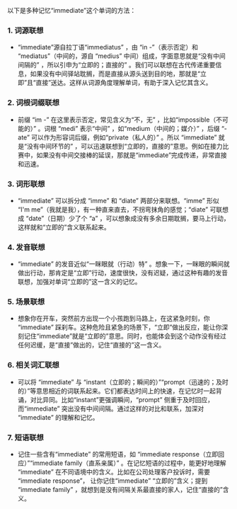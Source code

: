 以下是多种记忆“immediate”这个单词的方法：

### 1. 词源联想
 - “immediate”源自拉丁语“immediatus” ，由 “in -”（表示否定）和 “mediatus”（中间的，源自 “medius” 中间）组成，字面意思就是“没有中间间隔的” ，所以引申为“立即的；直接的” 。我们可以联想在古代传递重要信息，如果没有中间驿站耽搁，而是直接从源头送到目的地，那就是“立即”且“直接”送达。这样从词源角度理解单词，有助于深入记忆其含义。

### 2. 词根词缀联想
 - 前缀 “im -” 在这里表示否定，常见含义为“不，无” ，比如“impossible（不可能的）” 。词根 “medi” 表示“中间” ，如“medium（中间的；媒介）” ，后缀 “-ate” 可以作为形容词后缀，例如“private（私人的）” 。所以 “immediate” 就是“没有中间环节的” ，可以迅速联想到“立即的，直接的”意思。例如在接力比赛中，如果没有中间交接棒的延误，那就是“immediate”完成传递，非常直接和迅速。

### 3. 词形联想
 - “immediate” 可以拆分成 “imme” 和 “diate” 两部分来联想。“imme” 形似 “I'm me”（我就是我），有一种直来直去，不拐弯抹角的感觉；“diate” 可联想成 “date”（日期）少了个 “a” ，可以想象成没有多余日期耽搁，要马上行动，这样就和“立即的”含义联系起来。

### 4. 发音联想
 - “immediate” 的发音近似“一眯眼就（行动）特” 。想象一下，一眯眼的瞬间就做出行动，那肯定是“立即”行动，速度很快，没有迟疑，通过这种有趣的发音联想，加强对单词“立即的”这一含义的记忆。

### 5. 场景联想
 - 想象你在开车，突然前方出现一个小孩跑到马路上，在这紧急时刻，你 “immediate” 踩刹车。这种危险且紧急的场景下，“立即”做出反应，能让你深刻记住“immediate”就是“立即的”意思。同时，也能体会到这个动作没有经过任何迟缓，是“直接”做出的，记住“直接的”这一含义。

### 6. 相关词汇联想
 - 可以将 “immediate” 与 “instant（立即的；瞬间的）”“prompt（迅速的；及时的）”等意思相近的词联系起来。它们都表达时间上的快速，在记忆时一起背诵，对比异同。比如“instant”更强调瞬间，“prompt” 侧重于及时回应，而“immediate” 突出没有中间间隔。通过这样的对比和联系，加深对 “immediate” 的理解和记忆。

### 7. 短语联想
 - 记住一些含有“immediate” 的常用短语，如 “immediate response（立即回应）”“immediate family（直系亲属）” 。在记忆短语的过程中，能更好地理解 “immediate” 在不同语境中的含义。比如在公司处理客户投诉时，需要 “immediate response”， 让你记住“immediate” “立即的”含义；提到 “immediate family” ，就想到是没有间隔关系最直接的家人，记住“直接的”含义。 